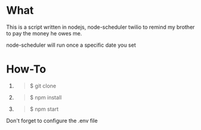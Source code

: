 # What
This is a script written in nodejs, node-scheduler twilio to remind my brother to pay the money he owes me. 

node-scheduler will run once a specific date you set

# How-To
1. > $ git clone
2. > $ npm install
3. > $ npm start

Don't forget to configure the .env file